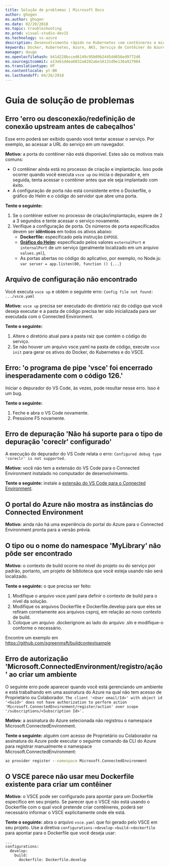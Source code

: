 ```yaml
---
title: Solução de problemas | Microsoft Docs
author: ghogen
ms.author: ghogen
ms.date: 02/20/2018
ms.topic: troubleshooting
ms.prod: visual-studio-dev15
ms.technology: vs-azure
description: Desenvolvimento rápido no Kubernetes com contêineres e microsserviços no Azure
keywords: Docker, Kubernetes, Azure, AKS, Serviço de Contêiner do Azure, contêineres
manager: douge
ms.openlocfilehash: b41d228bcced6149c95b09b2445dd656ed9772d6
ms.sourcegitcommit: e13e61ddea6032a8282abe16131d9e136a927984
ms.translationtype: HT
ms.contentlocale: pt-BR
ms.lasthandoff: 04/26/2018
---
```

# <a name="troubleshooting-guide"></a>Guia de solução de problemas

## <a name="error-upstream-connect-error-or-disconnectreset-before-headers"></a>Erro 'erro ou desconexão/redefinição de conexão upstream antes de cabeçalhos'
Esse erro poderá ser exibido quando você tentar acessar o serviço. Por exemplo, ao acessar a URL do serviço em um navegador. 

**Motivo:** a porta do contêiner não está disponível. Estes são os motivos mais comuns: 
* O contêiner ainda está no processo de criação e implantação. Isso pode ocorrer quando você executa `vsce up` ou inicia o depurador e, em seguida, tenta acessar o contêiner antes que ele seja implantado com êxito.
* A configuração de porta não está consistente entre o Dockerfile, o gráfico do Helm e o código do servidor que abre uma porta.

**Tente o seguinte:**
1. Se o contêiner estiver no processo de criação/implantação, espere de 2 a 3 segundos e tente acessar o serviço novamente. 
1. Verifique a configuração de porta. Os números de porta especificados devem ser **idênticos** em todos os ativos abaixo:
    * **Dockerfile:** especificado pela instrução `EXPOSE`.
    * **[Gráfico do Helm](https://docs.helm.sh):** especificado pelos valores `externalPort` e `internalPort` de um serviço (geralmente localizado em um arquivo `values.yml`),
    * As portas abertas no código do aplicativo, por exemplo, no Node.js: `var server = app.listen(80, function () {...}`


## <a name="config-file-not-found"></a>Arquivo de configuração não encontrado
Você executa `vsce up` e obtém o seguinte erro: `Config file not found: .../vsce.yaml`

**Motivo:** `vsce up` precisa ser executado do diretório raiz do código que você deseja executar e a pasta de código precisa ter sido inicializada para ser executada com o Connected Environment.

**Tente o seguinte:**
1. Altere o diretório atual para a pasta raiz que contém o código do serviço. 
1. Se não houver um arquivo vsce.yaml na pasta de código, execute `vsce init` para gerar os ativos do Docker, do Kubernetes e do VSCE.

## <a name="error-the-pipe-program-vsce-exited-unexpectedly-with-code-126"></a>Erro: 'o programa de pipe 'vsce' foi encerrado inesperadamente com o código 126.'
Iniciar o depurador do VS Code, às vezes, pode resultar nesse erro. Isso é um bug.

**Tente o seguinte:**
1. Feche e abra o VS Code novamente.
2. Pressione F5 novamente.


## <a name="debugging-error-configured-debug-type-coreclr-is-not-supported"></a>Erro de depuração 'Não há suporte para o tipo de depuração 'coreclr' configurado'
A execução do depurador do VS Code relata o erro: `Configured debug type 'coreclr' is not supported.`

**Motivo:** você não tem a extensão do VS Code para o Connected Environment instalado no computador de desenvolvimento.

**Tente o seguinte:** instale a [extensão do VS Code para o Connected Environment](get-started-netcore-01.md#get-kubernetes-debugging-for-vs-code).


## <a name="the-azure-portal-doesnt-show-connected-environment-instances"></a>O portal do Azure não mostra as instâncias do Connected Environment

**Motivo:** ainda não há uma experiência do portal do Azure para o Connected Environment pronta para a versão prévia.


## <a name="the-type-or-namespace-name-mylibrary-could-not-be-found"></a>O tipo ou o nome do namespace 'MyLibrary' não pôde ser encontrado

**Motivo:** o contexto de build ocorre no nível do projeto ou do serviço por padrão, portanto, um projeto de biblioteca que você esteja usando não será localizado.

**Tente o seguinte:** o que precisa ser feito:
1. Modifique o arquivo vsce.yaml para definir o contexto de build para o nível da solução.
2. Modifique os arquivos Dockerfile e Dockerfile.develop para que eles se refiram corretamente aos arquivos csproj, em relação ao novo contexto de build.
3. Coloque um arquivo .dockerignore ao lado do arquivo .sln e modifique-o conforme o necessário.

Encontre um exemplo em https://github.com/sgreenmsft/buildcontextsample

## <a name="microsoftconnectedenvironmentregisteraction-authorization-error-when-creating-an-environment"></a>Erro de autorização 'Microsoft.ConnectedEnvironment/registro/ação' ao criar um ambiente
O seguinte erro pode aparecer quando você está gerenciando um ambiente e está trabalhando em uma assinatura do Azure na qual não tem acesso de Proprietário ou Colaborador.
`The client '<User email/Id>' with object id '<Guid>' does not have authorization to perform action 'Microsoft.ConnectedEnvironment/register/action' over scope '/subscriptions/<Subscription Id>'.`

**Motivo:** a assinatura do Azure selecionada não registrou o namespace Microsoft.ConnectedEnvironment.

**Tente o seguinte:** alguém com acesso de Proprietário ou Colaborador na assinatura do Azure pode executar o seguinte comando da CLI do Azure para registrar manualmente o namespace Microsoft.ConnectedEnvironment:

```cmd
az provider register --namespace Microsoft.ConnectedEnvironment
```

## <a name="vsce-doesnt-seem-to-use-my-existing-dockerfile-to-build-a-container"></a>O VSCE parece não usar meu Dockerfile existente para criar um contêiner 

**Motivo:** o VSCE pode ser configurado para apontar para um Dockerfile específico em seu projeto. Se parecer que o VSCE não está usando o Dockerfile com o qual você pretende criar contêineres, poderá ser necessário informar o VSCE explicitamente onde ele está. 

**Tente o seguinte:** abra o arquivo `vsce.yaml` que foi gerado pelo VSCE em seu projeto. Use a diretiva `configurations->develop->build->dockerfile` para apontar para o Dockerfile que você deseja usar:

```
...
configurations:
  develop:
    build:
      dockerfile: Dockerfile.develop
```